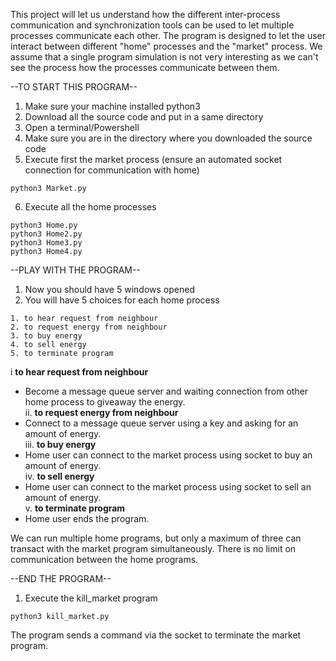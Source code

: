 This project will let us understand how the different inter-process communication and synchronization tools can be used to let multiple processes communicate each other.
The program is designed to let the user interact between different "home" processes and the "market" process.
We assume that a single program simulation is not very interesting as we can't see the process how the processes communicate between them.

--TO START THIS PROGRAM--
1. Make sure your machine installed python3
2. Download all the source code and put in a same directory
3. Open a terminal/Powershell 
4. Make sure you are in the directory where you downloaded the source code
5. Execute first the market process (ensure an automated socket connection for communication with home)
```
python3 Market.py
```
6. Execute all the home processes
```
python3 Home.py
python3 Home2.py
python3 Home3.py
python3 Home4.py
```

--PLAY WITH THE PROGRAM--
1. Now you should have 5 windows opened
2. You will have 5 choices for each home process
```
1. to hear request from neighbour
2. to request energy from neighbour
3. to buy energy
4. to sell energy
5. to terminate program
```
  i **to hear request from neighbour**
  + Become a message queue server and waiting connection from other home process to giveaway the energy.     
  ii. **to request energy from neighbour**
  + Connect to a message queue server using a key and asking for an amount of energy.      
  iii. **to buy energy**
  + Home user can connect to the market process using socket to buy an amount of energy.      
  iv. **to sell energy**
  + Home user can connect to the market process using socket to sell an amount of energy.      
  v. **to terminate program**
  + Home user ends the program.      
  
We can run multiple home programs, but only a maximum of three can transact with the market program simultaneously. There is no limit on communication between the home programs.

--END THE PROGRAM--
1. Execute the kill_market program
```
python3 kill_market.py
```
The program sends a command via the socket to terminate the market program.

